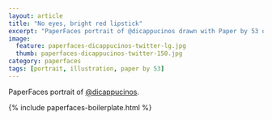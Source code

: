 ```yaml
---
layout: article
title: "No eyes, bright red lipstick"
excerpt: "PaperFaces portrait of @dicappucinos drawn with Paper by 53 on an iPad."
image: 
  feature: paperfaces-dicappucinos-twitter-lg.jpg
  thumb: paperfaces-dicappucinos-twitter-150.jpg
category: paperfaces
tags: [portrait, illustration, paper by 53]
---
```


PaperFaces portrait of [@dicappucinos](http://twitter.com/dicappucinos).

{% include paperfaces-boilerplate.html %}